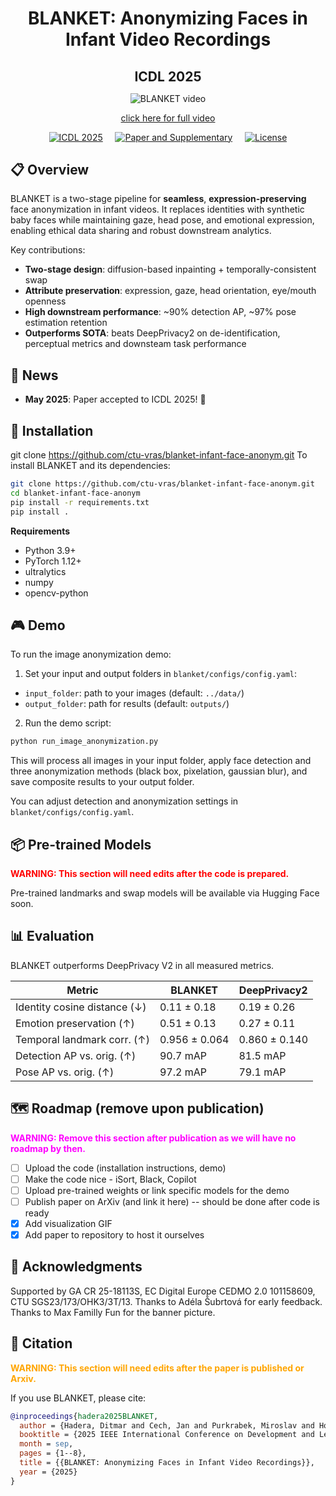 </h1><div id="toc">
  <ul align="center" style="list-style: none; padding: 0; margin: 0;">
    <summary>
      <h1 style="margin-bottom: 0.0em;">
        BLANKET: Anonymizing Faces in Infant Video Recordings
      </h1>
    </summary>
  </ul>
</div>
</h1><div id="toc">
  <ul align="center" style="list-style: none; padding: 0; margin: 0;">
    <summary>
      <h2 style="margin-bottom: 0.2em;">
        ICDL 2025
      </h2>
    </summary>
  </ul>
</div>

<div align="center">

![BLANKET video](https://cmp.felk.cvut.cz/~cechj/video/icdl-2025/BLANKET_video.gif)

[click here for full video](https://cmp.felk.cvut.cz/~cechj/video/icdl-2025/BLANKET_video.mp4)

[![ICDL 2025](https://img.shields.io/badge/Accepted%20to-ICDL%202025-blue)](https://icdl2025.fel.cvut.cz) &nbsp;&nbsp;&nbsp;
[![Paper and Supplementary](https://img.shields.io/badge/Paper%20+%20Supplementary-arXiv-red)](resources/BLANKET.pdf) &nbsp;&nbsp;&nbsp;
[![License](https://img.shields.io/badge/License-GPL%203.0-green.svg)](LICENSE)
</div>

## 📋 Overview

BLANKET is a two-stage pipeline for **seamless**, **expression-preserving** face anonymization in infant videos. It replaces identities with synthetic baby faces while maintaining gaze, head pose, and emotional expression, enabling ethical data sharing and robust downstream analytics.

Key contributions:
- **Two-stage design**: diffusion-based inpainting + temporally-consistent swap  
- **Attribute preservation**: expression, gaze, head orientation, eye/mouth openness  
- **High downstream performance**: ~90% detection AP, ~97% pose estimation retention  
- **Outperforms SOTA**: beats DeepPrivacy2 on de-identification, perceptual metrics and downsteam task performance

## 📢 News

- **May 2025**: Paper accepted to ICDL 2025! 🎉

## 🚀 Installation
git clone https://github.com/ctu-vras/blanket-infant-face-anonym.git
To install BLANKET and its dependencies:

```bash
git clone https://github.com/ctu-vras/blanket-infant-face-anonym.git
cd blanket-infant-face-anonym
pip install -r requirements.txt
pip install .
```

**Requirements**

* Python 3.9+
* PyTorch 1.12+
* ultralytics
* numpy
* opencv-python


## 🎮 Demo
To run the image anonymization demo:

1. Set your input and output folders in `blanket/configs/config.yaml`:
  - `input_folder`: path to your images (default: `../data/`)
  - `output_folder`: path for results (default: `outputs/`)

2. Run the demo script:

```bash
python run_image_anonymization.py
```

This will process all images in your input folder, apply face detection and three anonymization methods (black box, pixelation, gaussian blur), and save composite results to your output folder.

You can adjust detection and anonymization settings in `blanket/configs/config.yaml`.

## 📦 Pre-trained Models
<span style="color:red; font-weight:bold">WARNING: This section will need edits after the code is prepared.</span>

Pre-trained landmarks and swap models will be available via Hugging Face soon.

## 📊 Evaluation

BLANKET outperforms DeepPrivacy V2 in all measured metrics.


| Metric                          | BLANKET       | DeepPrivacy2  |
| ------------------------------- | ------------- | ------------- |
| Identity cosine distance (↓)    | 0.11 ± 0.18   | 0.19 ± 0.26   |
| Emotion preservation (↑)        | 0.51 ± 0.13   | 0.27 ± 0.11   |
| Temporal landmark corr. (↑)     | 0.956 ± 0.064 | 0.860 ± 0.140 |
| Detection AP vs. orig. (↑)      | 90.7 mAP      | 81.5 mAP      |
| Pose AP vs. orig. (↑)           | 97.2 mAP      | 79.1 mAP      |

## 🗺️ Roadmap (remove upon publication)
<span style="color:magenta; font-weight:bold">WARNING: Remove this section after publication as we will have no roadmap by then.</span>

* [ ] Upload the code (installation instructions, demo)
* [ ] Make the code nice - iSort, Black, Copilot
* [ ] Upload pre-trained weights or link specific models for the demo
* [ ] Publish paper on ArXiv (and link it here) -- should be done after code is ready
* [x] Add visualization GIF
* [x] Add paper to repository to host it ourselves

## 🙏 Acknowledgments

Supported by GA CR 25-18113S, EC Digital Europe CEDMO 2.0 101158609, CTU SGS23/173/OHK3/3T/13.
Thanks to Adéla Šubrtová for early feedback.
Thanks to Max Familly Fun for the banner picture.

## 📝 Citation
<span style="color:orange; font-weight:bold">WARNING: This section will need edits after the paper is published or Arxiv.</span>

If you use BLANKET, please cite:

```bibtex
@inproceedings{hadera2025BLANKET,
  author = {Hadera, Ditmar and Cech, Jan and Purkrabek, Miroslav and Hoffmann, Matej},
  booktitle = {2025 IEEE International Conference on Development and Learning (ICDL)},
  month = sep,
  pages = {1--8},
  title = {{BLANKET: Anonymizing Faces in Infant Video Recordings}},
  year = {2025}
}
```

